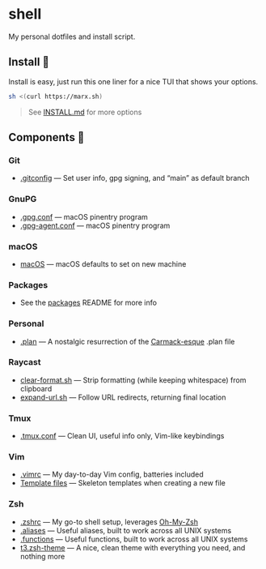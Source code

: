 # shell
My personal dotfiles and install script.

## Install 🚀
Install is easy, just run this one liner for a nice TUI that shows your options.
```bash
sh <(curl https://marx.sh)
```
> See [INSTALL.md](INSTALL.md) for more options

## Components 🧩
### Git
- [.gitconfig](git/gitconfig) — Set user info, gpg signing, and “main” as default branch

### GnuPG
- [.gpg.conf](gnupg/gpg.conf) — macOS pinentry program
- [.gpg-agent.conf](gnupg/gpg-agent.conf) — macOS pinentry program

### macOS
- [macOS](macOS/macOS) — macOS defaults to set on new machine

### Packages
- See the [packages](packages) README for more info

### Personal
- [.plan](personal/plan) — A nostalgic resurrection of the [Carmack-esque](https://garbagecollected.org/2017/10/24/the-carmack-plan/) .plan file

### Raycast
- [clear-format.sh](raycast/clear-format.sh) — Strip formatting (while keeping whitespace) from clipboard
- [expand-url.sh](raycast/expand-url.sh) — Follow URL redirects, returning final location

### Tmux
- [.tmux.conf](tmux/tmux.conf) — Clean UI, useful info only, Vim-like keybindings

### Vim
- [.vimrc](vim/vimrc) — My day-to-day Vim config, batteries included
- [Template files](vim/templates) — Skeleton templates when creating a new file

### Zsh
- [.zshrc](zsh/zshrc) — My go-to shell setup, leverages [Oh-My-Zsh](https://ohmyz.sh/)
- [.aliases](zsh/aliases) — Useful aliases, built to work across all UNIX systems
- [.functions](zsh/functions) — Useful functions, built to work across all UNIX systems
- [t3.zsh-theme](zsh/t3.zsh-theme) — A nice, clean theme with everything you need, and nothing more
